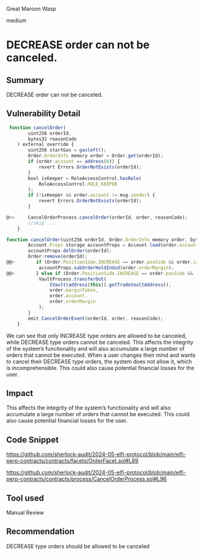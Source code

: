 Great Maroon Wasp

medium

# DECREASE order can not be canceled.


## Summary
DECREASE order can not be canceled.
## Vulnerability Detail
```javascript
 function cancelOrder(
        uint256 orderId,
        bytes32 reasonCode
    ) external override {
        uint256 startGas = gasleft();
        Order.OrderInfo memory order = Order.get(orderId);
        if (order.account == address(0)) {
            revert Errors.OrderNotExists(orderId);
        }
        bool isKeeper = RoleAccessControl.hasRole(
            RoleAccessControl.ROLE_KEEPER
        );
        if (!isKeeper && order.account != msg.sender) {
            revert Errors.OrderNotExists(orderId);
        }

@>>     CancelOrderProcess.cancelOrder(orderId, order, reasonCode);
        //skip ...
    }
```

```javascript
function cancelOrder(uint256 orderId, Order.OrderInfo memory order, bytes32 reasonCode) external {
        Account.Props storage accountProps = Account.load(order.account);
        accountProps.delOrder(orderId);
        Order.remove(orderId);
@@>        if (Order.PositionSide.INCREASE == order.posSide && order.isCrossMargin) {
            accountProps.subOrderHoldInUsd(order.orderMargin);
@@>        } else if (Order.PositionSide.INCREASE == order.posSide && !order.isCrossMargin) {
            VaultProcess.transferOut(
                IVault(address(this)).getTradeVaultAddress(),
                order.marginToken,
                order.account,
                order.orderMargin
            );
        }
        emit CancelOrderEvent(orderId, order, reasonCode);
    }
```
We can see that only INCREASE type orders are allowed to be canceled, while DECREASE type orders cannot be canceled. This affects the integrity of the system’s functionality and will also accumulate a large number of orders that cannot be executed. When a user changes their mind and wants to cancel their DECREASE type orders, the system does not allow it, which is incomprehensible. This could also cause potential financial losses for the user.
## Impact
This affects the integrity of the system’s functionality and will also accumulate a large number of orders that cannot be executed. This could also cause potential financial losses for the user.
## Code Snippet
https://github.com/sherlock-audit/2024-05-elfi-protocol/blob/main/elfi-perp-contracts/contracts/facets/OrderFacet.sol#L89

https://github.com/sherlock-audit/2024-05-elfi-protocol/blob/main/elfi-perp-contracts/contracts/process/CancelOrderProcess.sol#L96
## Tool used

Manual Review

## Recommendation
DECREASE type orders should be allowed to be canceled